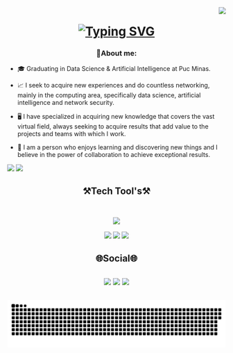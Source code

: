 <img align="right" src="https://visitor-badge.laobi.icu/badge?page_id=pedrinndias.pedrinndias" />
<h1 align="center">
  <a href="https://git.io/typing-svg"><img src="https://readme-typing-svg.demolab.com?font=Fira+Code&size=30&pause=1000&color=F7931D&center=true&width=435&lines=I'm+Pedro+Soares" alt="Typing SVG" /></a>
</h1>



<h3 align="center"> 📌About me: </h3> 

- 🎓 Graduating in Data Science & Artificial Intelligence at Puc Minas.
  
- 📈 I seek to acquire new experiences and do countless networking, mainly in the computing area, specifically data science, artificial intelligence and network security.
  
- 🖥️ I have specialized in acquiring new knowledge that covers the vast virtual field, always seeking to acquire results that add value to the projects and teams with which I work.

- 📔 I am a person who enjoys learning and discovering new things and I believe in the power of collaboration to achieve exceptional results.

</h3> 

<div>
  <img height="150em" src="https://github-readme-stats.vercel.app/api?username=pedrinndias&show_icons=true&theme=great-gatsby&include_all_commits=true&count_private=true" />
  <img height="150em" src=https://github-readme-stats.vercel.app/api/top-langs/?username=pedrinndias&layout=compact&show_icons=true&theme=great-gatsby&include_all_commits=true&count_private=true" />          
</div>

## 

<h2 align="center"> ⚒️Tech Tool's⚒️ </h2>
<br/>
<p align="center">
  <a href="https://skillicons.dev">
    <img src="https://skillicons.dev/icons?i=git,github,md,python,c,cpp" />
  </a>
</p>
<p align="center">
   	<img src="https://img.shields.io/badge/Colab-F9AB00?style=for-the-badge&logo=googlecolab&color=525252"/>  	<img src="https://img.shields.io/badge/PyCharm-000000.svg?&style=for-the-badge&logo=PyCharm&logoColor=white"/> <img src="https://img.shields.io/badge/Kaggle-20BEFF?style=for-the-badge&logo=kaggle&logoColor=white"/>

##

<h2 align="center"> 🌐Social🌐 </h2>
<h2 align="center">
  <div>
    <a href="https://www.linkedin.com/in/pedro-soares-75b515300/" target="_blank"><img src="https://img.shields.io/badge/-LinkedIn-%230077B5?style=for-the-badge&logo=linkedin&logoColor=white" target="_blank"></a> 
    <a href="mailto:pedro3soares@gmail.com"><img src="https://img.shields.io/badge/-Gmail-%23333?style=for-the-badge&logo=gmail&logoColor=white" target="_blank"></a>
      <a href="https://lattes.cnpq.br/8275437573417856"><img src="https://img.shields.io/badge/Resume-FF5722?style=for-the-badge&logo=todoist&logoColor=white" target="_blank)"></a>
  </div>
<h2>

  
</div>

<picture align="center">
  <source media="(prefers-color-scheme: dark)" srcset="https://raw.githubusercontent.com/pedrinndias/pedrinndias/output/github-contribution-grid-snake-dark.svg">
  <source media="(prefers-color-scheme: light)" srcset="https://raw.githubusercontent.com/pedrinndias/pedrinndias/output/github-contribution-grid-snake-dark.svg">
  <img align="center" alt="github contribution grid snake animation" src="https://raw.githubusercontent.com/pedrinndias/pedrinndias/output/github-contribution-grid-snake.svg">
</picture>
